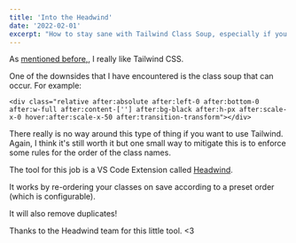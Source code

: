 ```yaml
---
title: 'Into the Headwind'
date: '2022-02-01'
excerpt: "How to stay sane with Tailwind Class Soup, especially if you're working on a team."
---
```


As [mentioned before,](/posts/not-another-tailwind-post), I really like Tailwind CSS.

One of the downsides that I have encountered is the class soup that can occur. For example:

`<div class="relative after:absolute after:left-0 after:bottom-0 after:w-full after:content-[''] after:bg-black after:h-px after:scale-x-0 hover:after:scale-x-50 after:transition-transform"></div>`

There really is no way around this type of thing if you want to use Tailwind. Again, I think it's still worth it but one small way to mitigate this is to enforce some rules for the order of the class names.

The tool for this job is a VS Code Extension called [Headwind](https://github.com/heybourn/headwind).

It works by re-ordering your classes on save according to a preset order (which is configurable).

It will also remove duplicates!

Thanks to the Headwind team for this little tool. <3